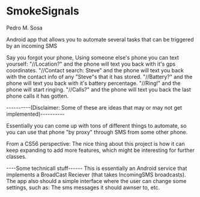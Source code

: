 # SmokeSignals

Pedro M. Sosa

Android app that allows you to automate several tasks that can be triggered by an incoming SMS

Say you forgot your phone, Using someone else's phone you can text yourself:
"//Location?"  and the phone will text you back with it's gps coordinates.
"//Contact search: Steve" and the phone will text you back with the contact info of any "Steve"s that it has stored.
"//Battery?" and the phone will text you back with it's battery percentage.
"//Ring!" and the phone will start ringing.
"//Calls?" and the phone will text you back the last phone calls it has gotten.

----------(Disclaimer: Some of these are ideas that may or may not get implemented)----------

Essentially you can come up with tons of different things to automate, so you can use that phone "by proxy" through SMS from some other phone.

From a CS56 perspective: The nice thing about this project is how it can keep expanding to add more features, which might be interesting for further classes.

----Some technicall stuff------
This is essentially an Android service that implements a BroadCast Reciever (that takes IncomingSMS broadcasts).
The app also should a simple interface where the user can change some settings, such as: The sms messages it should awnser to, etc.
